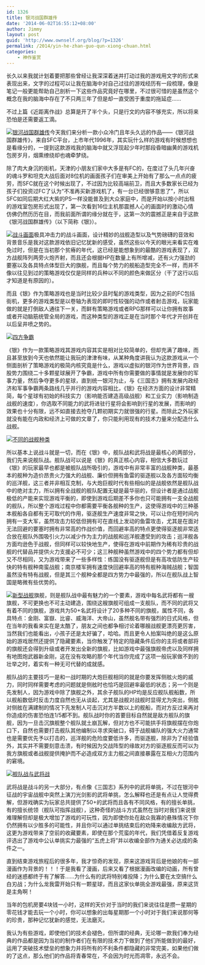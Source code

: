 ```yaml
---
id: 1326
title: 银河战国群雄传
date: '2014-06-02T16:55:12+08:00'
author: Jimmy
layout: post
guid: 'http://www.ownself.org/blog/?p=1326'
permalink: /2014/yin-he-zhan-guo-qun-xiong-chuan.html
categories:
    - 神作鉴赏
---
```


长久以来我就计划着要把那些曾经让我深深着迷并打动过我的游戏用文字的形式来表现出来，文字的过程可以让我在脑海中对自己过往的游戏经历有一段梳理，像是笔记一般更能帮助自己剖析一下这些作品究竟好在哪里，不过很可惜的是虽然这个概念在我的脑海中存在了不只两三年了但是却一直受困于重度的拖延症……

不过上篇《近距离作战》总算是开了半个头，只是行文的内容不够充实，所以将来恐怕是还需要返工滴。

[![银河战国群雄传](http://www.ownself.org/blog/wp-content/uploads/2014/06/GingaRai01.gif)](http://www.ownself.org/blog/wp-content/uploads/2014/06/GingaRai01.gif)今天我们来分析一款小众冷门且年头久远的作品——《银河战国群雄传》，来自SFC平台，上市年代1996年，其实玩什么样的游戏有时候想想也是看缘分的，一提到这款游戏我的脑海中就又浮现起少年时那段昏暗幽黄的游戏机包房岁月，烟熏缭绕却也魂牵梦绕。

除了肉大身沉的街机，天津的小朋友们家中大多是有FC的，在度过了头几年兴奋的魂斗罗和坦克大战后面对8位机的画面孩子们在审美上开始有了那么一点点的疲劳，而SFC就在这个时候出现了，不过因为比较高端前卫，而且大多数家长已经为孩子们投资过FC了认为“不准再买新游戏机了，有一台已经很够意思了”，所以SFC如同后期大红大紫的PS一样没能普及到大众家庭中，而是开始以按小时出租的游戏室包房形式出现了，第一次看到16位主机那震撼人心的画面时的激动心情仿佛仍然历历在目，而我前面所谓的缘分就在于，这第一次的震撼正是来自于这款《银河战国群雄传》（以下简称《银》）。

[![战斗画面](http://www.ownself.org/blog/wp-content/uploads/2014/06/GingaRai02.gif)](http://www.ownself.org/blog/wp-content/uploads/2014/06/GingaRai02.gif)极具冲击力的战斗画面，设计精妙的战舰造型以及气势磅礴的音效和背景音乐是我对这款游戏依旧记忆犹新的感受，虽然这些以今天的眼光来看实在难免过时，但是在当初那个贫瘠的年代，这已经是能想象到的最酷的游戏表现了，双方战舰阵列两旁火炮齐射，而且还会根据HP在数量上有所增减，还有火力强劲的要塞以及各具特点体型巨大的旗舰，而且每个势力的舰船造型完全不一样，而并不像以往见到过的策略游戏仅仅是同样的兵种以不同的颜色来做区分（干了这行以后才知道是有原因的）。

而且《银》作为策略游戏也是当时比较少且时髦的游戏类型，因为之前的FC包括街机，更多的游戏类型是以卷轴为表现的即时性较强的动作或者射击游戏，玩家能做的就是打倒敌人通往下一关，而鲜有策略游戏或者RPG那样可以让你拥有故事或者开动脑筋统管全局的游戏，而这种类型的游戏正是在当时那个年代才开创并在以后呈井喷之势的。

[![四方争霸](http://www.ownself.org/blog/wp-content/uploads/2014/06/GingaRai05.gif)](http://www.ownself.org/blog/wp-content/uploads/2014/06/GingaRai05.gif)

《银》作为一款策略游戏其游戏内容其实是相对比较简单的，但却充满了趣味，而且甚至放到今天也依然能让我玩的津津有味，从某种角度讲我认为这款游戏从一个侧面剖析了策略游戏的极简内核究竟是什么，游戏以虚拟的银河作为世界背景，四股势力围绕二十多颗星球展开了争霸，游戏中所有你需要做的事情就是发展你的军事力量，然后争夺更多的星球，直到统一银河为止，与《三国志》拥有发展内政经济和军事争霸两条路线几乎并行的游戏内容相比，《银》在经济方面的设计非常精简，每个星球有初始的科技实力（影响能否建造高级战舰）和工业实力（影响制造战舰的速度），你选取不同能力的武将进驻行星将会影响到行星的发展，而影响的效果也十分有限，远不如直接去抢夺几颗初期实力就很强的行星。而除此之外玩家就没有能在内政和经济上可做的文章了，你只能利用现有的技术力量来分配造什么战舰。

[![不同的战舰种类](http://www.ownself.org/blog/wp-content/uploads/2014/06/GingaRai06.gif)](http://www.ownself.org/blog/wp-content/uploads/2014/06/GingaRai06.gif)

所以基本上说战斗就是一切，而在《银》中，舰队战和武将战是最核心的两部分，我们先来说舰队战。舰队战可以说是《银》的真正核心内容，相信大多数玩过《银》的玩家最早也都是被舰队战所吸引的，游戏中有非常丰富的战舰种类，最基本的舰种为造价昂贵火力强大的战舰、廉价但拥有鱼雷的驱逐舰以及各方面较均衡的巡洋舰，这三者并非相互克制，与大炮巨舰时代有些相似的是战舰依然是舰队战中的绝对主力，所以拥有全战舰的舰队配置无疑是最华丽的，但设计者是通过战舰极低的产能来实现游戏平衡的，即使到游戏后期差不多你也只可能拥有一支全战舰的舰队，所以整个游戏过程中你都需要平衡各舰种的生产，这使得游戏中的三种基本舰船各自都有无可取代的作用，驱逐舰生产速度非常之快，可以让你在短时间内拥有一支大军，虽然攻击力较低但拥有可在直线上发动的鱼雷攻击，尤其是在面对无法回避的要塞时拥有非常高的作战价值，而回避率高的特点更使得驱逐舰非常适合放在舰队外围吸引火力以减少作为主力的战舰和巡洋舰遭受到的攻击；巡洋舰各方面均逊色于战舰，但同样可以较快地生产，使得在游戏中前期作为稀有珍贵的战舰的代替品并提供火力支援必不可少；这三种舰种虽然游戏中的四个势力都有但却又不尽相同，又为游戏带来了一些多样性：练国没有驱逐舰但是有高攻低防生产较快的特有舰种南蛮战舰；南京楼军拥有速度快回避率高的特有舰种海贼战舰；智国虽然没有特有战舰，但是其三个舰种全都是四方势力中最强的，所以在舰队战上智国是略微有些优势的。

[![新型战舰](http://www.ownself.org/blog/wp-content/uploads/2014/06/GingaRai04.gif)](http://www.ownself.org/blog/wp-content/uploads/2014/06/GingaRai04.gif)旗舰，则是舰队战中最有魅力的一个要素，游戏中每名武将都有一艘旗舰，不可更换也不可主动建造，围绕这艘旗舰可组成一支舰队，而不同的武将又有着不同的旗舰，游戏共为50+名武将设计了20多种不同的旗舰，属性不同，各具特点：金刚、富嶽、比睿、威海洋、大帝山，虽然舰名带有强烈的日式风格，但在当年的我看来实在是太酷了，朋友之间也都争相讨论着哪艘战舰更漂亮更厉害，当然我们也能看出，小孩子还是太好骗了，哈哈。而且更令人拍案叫绝的是这么原始的游戏居然还提供了隐藏要素，当你触发了特定的隐藏条件后你的主将或者部将的旗舰还会得到升级或者开发出全新的旗舰，比如游戏中最强旗舰帝虎以及同样拥有地图炮武器新金刚，这在没有攻略的那个年代当你完成了这项一般玩家做不到的壮举之时，着实有一种无可代替的成就感。

舰队战的主要技巧一是和一战时期的大炮巨舰相同的就是你要发挥侧舷火炮的威力，同时同样需要考虑的问题就是侧舷时也恰巧是回避率最低的状态；另一个则是先发制人，因为游戏中除了旗舰之外，其余子舰队的HP均是反应舰队舰船数，所以舰船数低时反击力度自然也无从谈起，尤其是战舰对战舰时显得尤为突出，侧舷对侧舷在满建制的情况下先发制人可击沉对方半数以上的舰船，而对方反过来再对你造成的伤害恐怕连1/5都不到。舰队战时你的首要目标自然就是敌方舰队的旗舰，因为一旦击沉旗舰整个舰队就土崩瓦解，但对方也不可能拱手将旗舰摆在你炮口下，自然也需要打击舰队其他编制以寻求突破口，碍于战舰编队的强大火力通常也是需要优先予以打击的，巡洋舰的危险度要低许多，而驱逐舰，除非为了经验值外，其实并不需要刻意击溃，有时候因为交战阵型的缘故对方的驱逐舰反而可以为我方旗舰或者战舰提供掩护而不必造成双方主力舰之间直接暴露在互相火力范围内的窘境。

[![舰队战与武将战](http://www.ownself.org/blog/wp-content/uploads/2014/06/GingaRai07.gif)](http://www.ownself.org/blog/wp-content/uploads/2014/06/GingaRai07.gif)

武将战是战斗的另一大部分，有点像《三国志》系列中的武将单挑，不过在银河中征战的宇宙战舰中突然上演刀光剑影的武将单挑，怎么解释也还是有点让人觉得费解，但游戏确实为玩家总共提供了50+的武将而且各有不同风格，有的擅长单挑，有的擅长统领（舰队可指挥战舰），这种奇怪的战斗方式虽然在当时对我们来说很难理解但却是极大增加了游戏的可玩性，因为即使你处在敌众我寡的悬殊情况下你仍然拥有以少胜多的可能性，并且你可以通过单挑结束后的劝降来收编敌方武将，这更为游戏带来了空前的收藏要素，即使在那个荒蛮的年代，我们凭借着反复游戏评选出了游戏中公认单挑实力最强的“五虎上将”并以收编全部作为通关必达成的条件之一。

直到结束游戏旅程后的很多年，我才惊奇的发现，原来这游戏背后是他娘的有一部漫画作为背景的！！！于是我看了漫画，后来又看了根据漫画改编的动画，所有曾经的迷惑都终于有了解答……为什么有的武将特别难投降；为什么要在太空搞什么白刃战；为什么龙我雷开始只有一颗星球，而且这家伙单挑全游戏最强，原来这货是主角啊！

当年的包机房要4块钱一小时，这样的天价对于当时的我们来说往往是攒一星期的零花钱才能去玩一个小时，你可以想象的出每星期那一个小时对于我们来说那何等的珍贵，那种记忆犹新的感觉，无法磨灭。

我认为有些游戏，即使他们的技术会褪色，但所谓的经典，无论哪一款我们奉为经典的作品都是因为当初的制作者们在有限的技术力下做到了他们所能做到的最好，运用了突破技术壁垒的想象力并将所有的不利条件都隐藏的非常完美，如果他们做的了这点，那么他们的作品将青春常在，不会因为时光而凋零，永远不会。